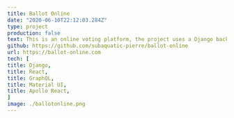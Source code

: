 ```yaml
---
title: Ballot Online
date: "2020-06-10T22:12:03.284Z"
type: project
production: false
text: This is an online voting platform, the project uses a Django back-end with an Apollo React Client front-end, JWT is used for user authentication. Models are defined with Django Models and transformed into a GraphQL schema with Graphene-Django. The infrastructure is hosted on AWS, using an Application Load Balancer with an Autoscale group and AWS RDS for the database.
github: https://github.com/subaquatic-pierre/ballot-online
url: https://ballot-online.com
tech: [
title: Django,
title: React,
title: GraphQL,
title: Material UI,
title: Apollo React,
]
image: ./ballotonline.png
---
```

